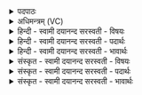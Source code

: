 <details><summary>पदपाठः</summary>

ई॒शा। वा॒स्य᳖म्। इ॒दम्। स॒र्व॑म्। यत्। किम्। च॒। जग॑त्याम्। जग॑त्। तेन॑। त्य॒क्तेन॑। भु॒ञ्जी॒थाः॒। मा। गृ॒धः॒। कस्य॑। स्वि॒त्। धन॑म्। १।
</details>

<details><summary>अधिमन्त्रम् (VC)</summary>

- आत्मा देवता
- दीर्घतमा ऋषिः
- अनुष्टुप्
- गान्धारः
</details>

<details><summary>हिन्दी - स्वामी दयानन्द सरस्वती  - विषयः</summary>

अब चालीसवें अध्याय का आरम्भ है। इसके प्रथम मन्त्र में मनुष्य ईश्वर को जानके क्या करें, इस विषय को कहा है ॥
</details>

<details><summary>हिन्दी - स्वामी दयानन्द सरस्वती  - पदार्थः</summary>

पदार्थान्वयभाषाः -  हे मनुष्य ! तू (यत्) जो (इदम्) प्रकृति से लेकर पृथिवीपर्य्यन्त (सर्वम्) सब (जगत्याम्) प्राप्त होने योग्य सृष्टि में (जगत्) चरप्राणीमात्र (ईशा) संपूर्ण ऐश्वर्य से युक्त सर्वशक्तिमान् परमात्मा से (वास्यम्) आच्छादन करने योग्य अर्थात् सब ओर से व्याप्त होने योग्य है (तेन) उस (त्यक्तेन) त्याग किये हुए जगत् से (भुञ्जीथाः) पदार्थों के भोगने का अनुभव कर (किंच) किन्तु (कस्य, स्वित्) किसी के भी (धनम्) वस्तुमात्र की (मा) मत (गृधः) अभिलाषा कर ॥१ ॥
</details>

<details><summary>हिन्दी - स्वामी दयानन्द सरस्वती  - भावार्थः</summary>

भावार्थभाषाः -  जो मनुष्य ईश्वर से डरते हैं कि यह हमको सदा सब ओर से देखता है, यह जगत् ईश्वर से व्याप्त और सर्वत्र ईश्वर विद्यमान है। इस प्रकार व्यापक अन्तर्यामी परमात्मा का निश्चय करके भी अन्याय के आचरण से किसी का कुछ भी द्रव्य ग्रहण नहीं किया चाहते, वे धर्मात्मा होकर इस लोक के सुख और परलोक में मुक्तिरूप सुख को प्राप्त करके सदा आनन्द में रहें ॥१ ॥
</details>

<details><summary>संस्कृत - स्वामी दयानन्द सरस्वती  - विषयः</summary>

अथ मनुष्याः परमात्मानं विज्ञाय किङ्कुर्युरित्याह ॥
</details>

<details><summary>संस्कृत - स्वामी दयानन्द सरस्वती  - पदार्थः</summary>

पदार्थान्वयभाषाः -  हे मनुष्याः ! त्वं यदिदं सर्वं जगत्यां जगदीशा वास्यमस्ति, तेन त्यक्तेन भुञ्जीथाः, किञ्च कस्य स्विद्धनं मा गृधः ॥१ ॥
</details>

<details><summary>संस्कृत - स्वामी दयानन्द सरस्वती  - भावार्थः</summary>

भावार्थभाषाः -  ये मनुष्या ईश्वराद् बिभ्यत्ययमस्मान् सर्वदा सर्वतः पश्यति, जगदिदमीश्वरेण व्याप्तं सर्वत्रेश्वरोऽस्तीति व्यापकमन्तर्यामिणं निश्चित्य कदाचिदप्यन्यायाचरणेन कस्यापि किञ्चिदपि द्रव्यं ग्रहीतुं नेच्छेयुस्ते धार्मिका भूत्वाऽत्र परत्राभ्युदयनिःश्रेयसे फले प्राप्य सदाऽऽनन्देयुः ॥१ ॥
</details>